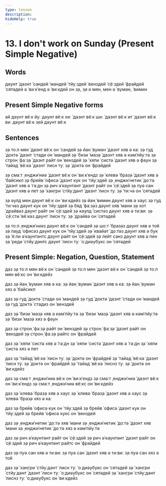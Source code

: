 ```yaml
---
type: lesson
description:
hideHelp: true
---
```


# 13. I don't work on Sunday (Present Simple Negative)

## Words

дəунт
ˈдазнт
ˈсандей
ˈмандей
ˈтйуːздей
ˈвенздей
ˈс̣ёːздей
ˈфрайдей
ˈсятəдей
ə ˈвиːкˈенд
ə ˈвиːкдей
он
з̣ə, з̣и
ə мян, мен
ə ˈвумəн, ˈвимин

## Present Simple Negative forms

ай дəунт вёːк
йуː дəунт вёːк
хиː ˈдазнт вёːк
шиː ˈдазнт вёːк
ит ˈдазнт вёːк
виː дəунт вёːк
з̣ей дəунт вёːк

## Sentences

з̣ə тоːл мян ˈдазнт вёːк он ˈсандей
з̣ə йан̣ ˈвумəн ˈдазнт хяв ə каː
з̣ə гуд ˈдоктə ˈдазнт ˈстади он ˈмандей
з̣ə ˈбизи ˈмаз̣ə ˈдазнт хяв ə кəмˈпйуːтə
з̣ə строн̣ ˈфаːз̣ə ˈдазнт райт он ˈвенздей
з̣ə ˈхяпи ˈсистə ˈдазнт хяв ə фəун
з̣ə ˈтайəд ˈвёːкə ˈдазнт ˈлисн туː з̣ə ˈдоктə он ˈфрайдей

з̣ə смаːт ˌенджиˈниə ˈдазнт вёːк он ˈвиːкˈендз
з̣ə ˈклевə ˈбраз̣ə ˈдазнт хяв ə ˈбайсикл
з̣ə брейв ˈофисə ˈдазнт кук он ˈтйуːздей
з̣ə ˌенджиˈнетик ˈдоːтə ˈдазнт хяв ə ˈгаːдн
з̣ə рич əˈкаунтəнт ˈдазнт райт он ˈс̣ёːздей
з̣ə пуə сан ˈдазнт хяв ə пет
з̣ə ˈхан̣гри ˈстйуːдəнт ˈдазнт ˈлисн туː з̣ə ˈтиːчə он ˈсятəдей

з̣ə əулд мен дəунт вёːк он ˈвиːкдейз
з̣ə йан̣ ˈвимин дəунт хяв ə хаус
з̣ə гуд ˈтиːчəз дəунт кук он ˈтйуːздей
з̣ə бяд ˈфаːз̣əз дəунт хяв ˈмани
з̣ə хот ˈдрайвəз дəунт райт он ˈс̣ёːздей
з̣ə кəулд ˈсистəз дəунт хяв ə тиːвиː
з̣ə ˈс̣ёːсти ˈвёːкəз дəунт ˈлисн туː з̣ə ˈдрайвə он ˈсятəдей

з̣ə тоːл ˌенджиˈниəз дəунт вёːк он ˈсандей
з̣ə шоːт ˈбраз̣əз дəунт хяв ə той
з̣ə лауд ˈофисəз дəунт кук он ˈтйуːздей
з̣ə ˈквайəт ˈдоːтəз дəунт хяв ə бук
з̣ə ˈёːли əˈкаунтəнтс дəунт райт он ˈс̣ёːздей
з̣ə лейт санз дəунт хяв ə пен
з̣ə ˈреди ˈстйуːдəнтс дəунт ˈлисн туː ˈоːдиəубукс он ˈсятəдей

## Present Simple: Negation, Question, Statement

даз з̣ə тоːл мян вёːк он ˈсандей
з̣ə тоːл мян ˈдазнт вёːк он ˈсандей
з̣ə тоːл мян вёːкс он ˈвиːкдейз

даз з̣ə йан̣ ˈвумəн хяв ə каː
з̣ə йан̣ ˈвумəн ˈдазнт хяв ə каː
з̣ə йан̣ ˈвумəн хяз ə ˈбайсикл

даз з̣ə гуд ˈдоктə ˈстади он ˈмандей
з̣ə гуд ˈдоктə ˈдазнт ˈстади он ˈмандей
з̣ə гуд ˈдоктə ˈстадиз он ˈвенздей

даз з̣ə ˈбизи ˈмаз̣ə хяв ə кəмˈпйуːтə
з̣ə ˈбизи ˈмаз̣ə ˈдазнт хяв ə кəмˈпйуːтə
з̣ə ˈбизи ˈмаз̣ə хяз ə фəун

даз з̣ə строн̣ ˈфаːз̣ə райт он ˈвенздей
з̣ə строн̣ ˈфаːз̣ə ˈдазнт райт он ˈвенздей
з̣ə строн̣ ˈфаːз̣ə райтс он ˈфрайдей

даз з̣ə ˈхяпи ˈсистə хяв ə ˈгаːдн
з̣ə ˈхяпи ˈсистə ˈдазнт хяв ə ˈгаːдн
з̣ə ˈхяпи ˈсистə хяз ə пет

даз з̣ə ˈтайəд ˈвёːкə ˈлисн туː з̣ə ˈдоктə он ˈфрайдей
з̣ə ˈтайəд ˈвёːкə ˈдазнт ˈлисн туː з̣ə ˈдоктə он ˈфрайдей
з̣ə ˈтайəд ˈвёːкə ˈлиснз туː з̣ə ˈдоктə он ˈвиːкдейз

даз з̣ə смаːт ˌенджиˈниə вёːк он ˈвиːкˈендз
з̣ə смаːт ˌенджиˈниə ˈдазнт вёːк он ˈвиːкˈендз
з̣ə смаːт ˌенджиˈниə вёːкс он ˈвиːкдейз

даз з̣ə ˈклевə ˈбраз̣ə хяв ə хаус
з̣ə ˈклевə ˈбраз̣ə ˈдазнт хяв ə хаус
з̣ə ˈклевə ˈбраз̣ə хяз ə каː

даз з̣ə брейв ˈофисə кук он ˈтйуːздей
з̣ə брейв ˈофисə ˈдазнт кук он ˈтйуːздей
з̣ə брейв ˈофисə кукс он ˈвенздей

даз з̣ə ˌенджиˈнетик ˈдоːтə хяв ˈмани
з̣ə ˌенджиˈнетик ˈдоːтə ˈдазнт хяв ˈмани
з̣ə ˌенджиˈнетик ˈдоːтə хяз ə кəмˈпйуːтə

даз з̣ə рич əˈкаунтəнт райт он ˈс̣ёːздей
з̣ə рич əˈкаунтəнт ˈдазнт райт он ˈс̣ёːздей
з̣ə рич əˈкаунтəнт райтс он ˈфрайдей

даз з̣ə пуə сан хяв ə тиːвиː
з̣ə пуə сан ˈдазнт хяв ə тиːвиː
з̣ə пуə сан хяз ə той

даз з̣ə ˈхан̣гри ˈстйуːдəнт ˈлисн туː ˈоːдиəубукс он ˈсятəдей
з̣ə ˈхан̣гри ˈстйуːдəнт ˈдазнт ˈлисн туː ˈоːдиəубукс он ˈсятəдей
з̣ə ˈхан̣гри ˈстйуːдəнт ˈлиснз туː ˈоːдиəубукс он ˈвиːкдейз
